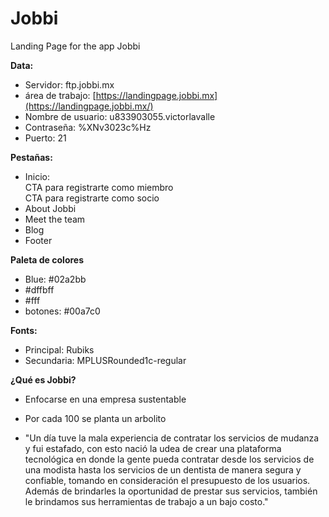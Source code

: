 # Jobbi
Landing Page for the app Jobbi


**Data:**

- Servidor: ftp.jobbi.mx
- área de trabajo: [https://landingpage.jobbi.mx](https://landingpage.jobbi.mx/)
- Nombre de usuario: u833903055.victorlavalle 
- Contraseña: %XNv3023c%Hz
- Puerto: 21



**Pestañas:** 
* Inicio:<br>
CTA para registrarte como miembro <br>
CTA para registrarte como socio
* About Jobbi
* Meet the team
* Blog
* Footer



**Paleta de colores** 
* Blue: #02a2bb
* #dffbff
* #fff
* botones: #00a7c0

**Fonts:**
* Principal: Rubiks
* Secundaria: MPLUSRounded1c-regular

**¿Qué es Jobbi?**

* Enfocarse en una empresa sustentable

* Por cada 100 se planta un arbolito

* "Un día tuve la mala experiencia de contratar los servicios de mudanza y fui estafado, con esto nació la udea de crear una plataforma tecnológica en donde la gente pueda contratar desde los servicios de una modista hasta los servicios de un dentista de manera segura y confiable, tomando en consideración el presupuesto de los usuarios. Además de brindarles la oportunidad de prestar sus servicios, también le brindamos sus herramientas de trabajo a un bajo costo."

